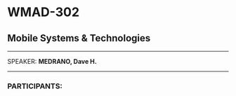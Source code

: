 # WMAD-302

## Mobile Systems & Technologies

---

SPEAKER: **MEDRANO, Dave H.**

---

### PARTICIPANTS:
